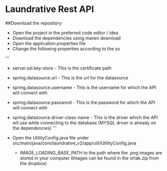 # Laundrative Rest API 

##Download the repository

* Open the project in the preferred code editor / idea
* Download the dependencies using maven download
* Open the application.properties file
* Change the  following properties according to the os

'''
   * server.ssl.key-store  - This is the certificate path
   * spring.datasource.url - This is the url for the datasource
   * spring.datasource.username - This is the username for which the API will connect with
   * spring.datasource.password - This is the password for which the API will connect with
   * spring.datasource.driver-class-name - This is the driver which the API wll use while connecting to the database (MYSQL driver is already on the dependencies)
'''

* Open the UtilityConfig.java file under src/main/java/com/laundrative_v2/app/util/UtilityConfig.java

   * IMAGE_LOADING_BASE_PATH to the path where the .png images are stored in your computer (Images can be found in the ortak.zip from the dropbox)
